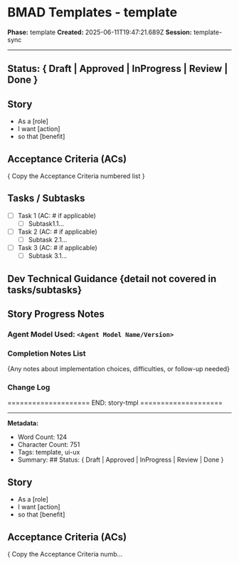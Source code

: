 # BMAD Templates - template

**Phase:** template
**Created:** 2025-06-11T19:47:21.689Z
**Session:** template-sync

---

## Status: { Draft | Approved | InProgress | Review | Done }

## Story

- As a [role]
- I want [action]
- so that [benefit]

## Acceptance Criteria (ACs)

{ Copy the Acceptance Criteria numbered list }

## Tasks / Subtasks

- [ ] Task 1 (AC: # if applicable)
  - [ ] Subtask1.1...
- [ ] Task 2 (AC: # if applicable)
  - [ ] Subtask 2.1...
- [ ] Task 3 (AC: # if applicable)
  - [ ] Subtask 3.1...

## Dev Technical Guidance {detail not covered in tasks/subtasks}

## Story Progress Notes

### Agent Model Used: `<Agent Model Name/Version>`

### Completion Notes List

{Any notes about implementation choices, difficulties, or follow-up needed}

### Change Log

==================== END: story-tmpl ====================

---

**Metadata:**
- Word Count: 124
- Character Count: 751
- Tags: template, ui-ux
- Summary: ## Status: { Draft | Approved | InProgress | Review | Done }

## Story

- As a [role]
- I want [action]
- so that [benefit]

## Acceptance Criteria (ACs)

{ Copy the Acceptance Criteria numb...
